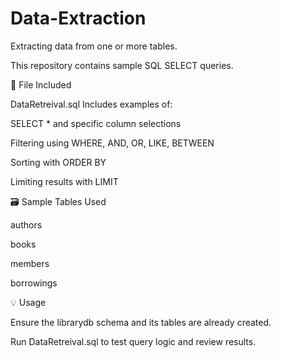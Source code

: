 # Data-Extraction
Extracting data from one or more tables.

This repository contains sample SQL SELECT queries.

📂 File Included 

DataRetreival.sql
Includes examples of:

SELECT * and specific column selections

Filtering using WHERE, AND, OR, LIKE, BETWEEN

Sorting with ORDER BY

Limiting results with LIMIT

🗃️ Sample Tables Used 

authors

books

members

borrowings

💡 Usage 

Ensure the librarydb schema and its tables are already created.

Run DataRetreival.sql to test query logic and review results.
